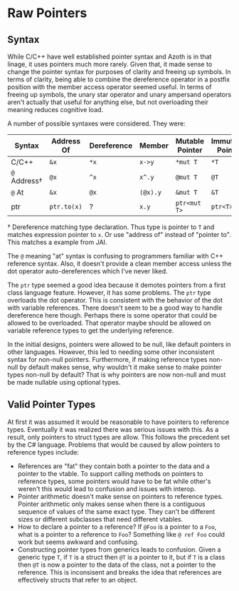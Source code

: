 # Raw Pointers

## Syntax

While C/C++ have well established pointer syntax and Azoth is in that linage, it uses pointers much more rarely. Given that, it made sense to change the pointer syntax for purposes of clarity and freeing up symbols. In terms of clarity, being able to combine the dereference operator in a postfix position with the member access operator seemed useful. In terms of freeing up symbols, the unary star operator and unary ampersand operators aren't actually that useful for anything else, but not overloading their meaning reduces cognitive load.

A number of possible syntaxes were considered. They were:

| Syntax          | Address Of  | Dereference | Member   | Mutable Pointer | Immutable Pointer |
| --------------- | ----------- | ----------- | -------- | --------------- | ----------------- |
| C/C++           | `&x`        | `*x`        | `x->y`   | `*mut T`        | `*T`              |
| `@` Address†    | `@x`        | `^x`        | `x^.y`   | `@mut T`        | `@T`              |
| `@` At          | `&x`        | `@x`        | `(@x).y` | `&mut T`        | `&T`              |
| ptr             | `ptr.to(x)` | ?           | `x.y`    | `ptr<mut T>`    | `ptr<T>`          |

† Dereference matching type declaration. Thus type is pointer to `T` and matches expression pointer to `x`. Or use "address of" instead of "pointer to". This matches a example from JAI.

The `@` meaning "at" syntax is confusing to programmers familiar with C++ reference syntax. Also, it doesn't provide a clean member access unless the dot operator auto-dereferences which I've never liked.

The `ptr` type seemed a good idea because it demotes pointers from a first class language feature. However, it has some problems. The `ptr` type overloads the dot operator. This is consistent with the behavior of the dot with variable references. There doesn't seem to be a good way to handle dereference here though. Perhaps there is some operator that could be allowed to be overloaded. That operator maybe should be allowed on variable reference types to get the underlying reference.

In the initial designs, pointers were allowed to be null, like default pointers in other languages. However, this led to needing some other inconsistent syntax for non-null pointers. Furthermore, if making reference types non-null by default makes sense, why wouldn't it make sense to make pointer types non-null by default? That is why pointers are now non-null and must be made nullable using optional types.

## Valid Pointer Types

At first it was assumed it would be reasonable to have pointers to reference types. Eventually it was realized there was serious issues with this. As a result, only pointers to struct types are allow. This follows the precedent set by the C# language. Problems that would be caused by allow pointers to reference types include:

* References are "fat" they contain both a pointer to the data and a pointer to the vtable. To support calling methods on pointers to reference types, some pointers would have to be fat while other's weren't this would lead to confusion and issues with interop.
* Pointer arithmetic doesn't make sense on pointers to reference types. Pointer arithmetic only makes sense when there is a contiguous sequence of values of the same exact type. They can't be different sizes or different subclasses that need different vtables.
* How to declare a pointer to a reference? If `@Foo` is a pointer to a `Foo`, what is a pointer to a reference to `Foo`? Something like `@ ref Foo` could work but seems awkward and confusing.
* Constructing pointer types from generics leads to confusion. Given a generic type `T`, if `T` is a struct then `@T` is a pointer to it, but if `T` is a class then `@T` is now a pointer to the data of the class, not a pointer to the reference. This is inconsisent and breaks the idea that references are effectively structs that refer to an object.
